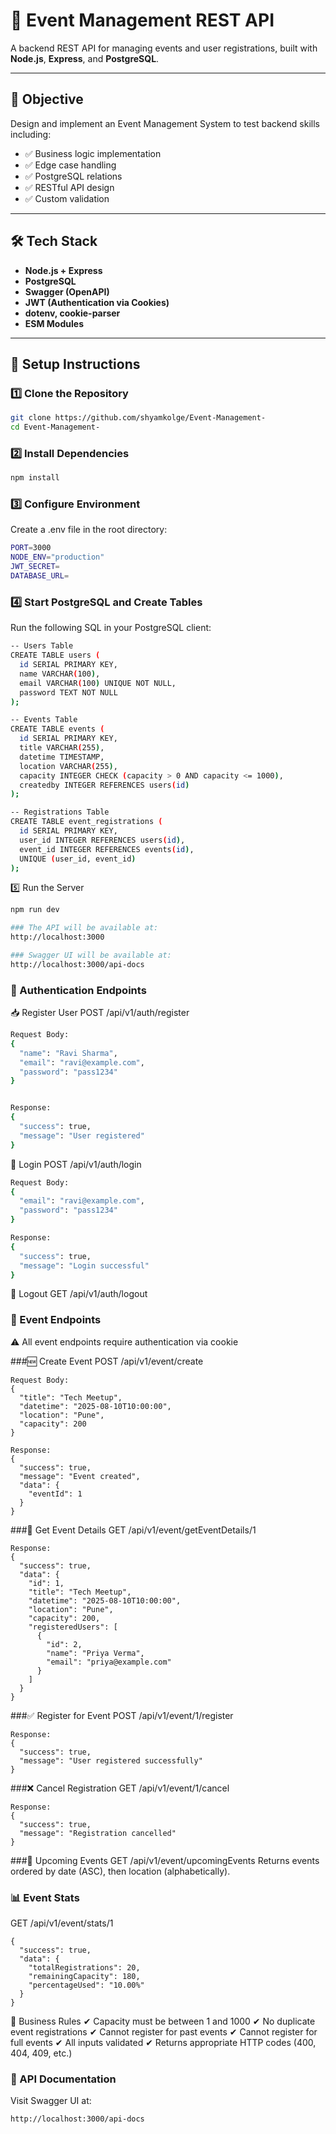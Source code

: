 # 🎉 Event Management REST API

A backend REST API for managing events and user registrations, built with **Node.js**, **Express**, and **PostgreSQL**.

---

## 📌 Objective

Design and implement an Event Management System to test backend skills including:

- ✅ Business logic implementation
- ✅ Edge case handling
- ✅ PostgreSQL relations
- ✅ RESTful API design
- ✅ Custom validation

---

## 🛠️ Tech Stack

- **Node.js + Express**
- **PostgreSQL**
- **Swagger (OpenAPI)**
- **JWT (Authentication via Cookies)**
- **dotenv, cookie-parser**
- **ESM Modules**

---

## 🚀 Setup Instructions

### 1️⃣ Clone the Repository

```bash
git clone https://github.com/shyamkolge/Event-Management-
cd Event-Management-
```

### 2️⃣ Install Dependencies
```bash
npm install
```

### 3️⃣ Configure Environment
Create a .env file in the root directory:
```bash
PORT=3000
NODE_ENV="production"
JWT_SECRET=
DATABASE_URL=
```

### 4️⃣ Start PostgreSQL and Create Tables
Run the following SQL in your PostgreSQL client:
```bash
-- Users Table
CREATE TABLE users (
  id SERIAL PRIMARY KEY,
  name VARCHAR(100),
  email VARCHAR(100) UNIQUE NOT NULL,
  password TEXT NOT NULL
);

-- Events Table
CREATE TABLE events (
  id SERIAL PRIMARY KEY,
  title VARCHAR(255),
  datetime TIMESTAMP,
  location VARCHAR(255),
  capacity INTEGER CHECK (capacity > 0 AND capacity <= 1000),
  createdby INTEGER REFERENCES users(id)
);

-- Registrations Table
CREATE TABLE event_registrations (
  id SERIAL PRIMARY KEY,
  user_id INTEGER REFERENCES users(id),
  event_id INTEGER REFERENCES events(id),
  UNIQUE (user_id, event_id)
);
```
5️⃣ Run the Server
```bash
npm run dev

### The API will be available at:
http://localhost:3000

### Swagger UI will be available at:
http://localhost:3000/api-docs
```

### 🔐 Authentication Endpoints
📥 Register User
POST /api/v1/auth/register
```bash
Request Body:
{
  "name": "Ravi Sharma",
  "email": "ravi@example.com",
  "password": "pass1234"
}


Response:
{
  "success": true,
  "message": "User registered"
}
```
🔑 Login
POST /api/v1/auth/login
```bash
Request Body:
{
  "email": "ravi@example.com",
  "password": "pass1234"
}

Response:
{
  "success": true,
  "message": "Login successful"
}
```
🚪 Logout
GET /api/v1/auth/logout


### 🎯 Event Endpoints
⚠️ All event endpoints require authentication via cookie

###🆕 Create Event
POST /api/v1/event/create
```
Request Body:
{
  "title": "Tech Meetup",
  "datetime": "2025-08-10T10:00:00",
  "location": "Pune",
  "capacity": 200
}

Response:
{
  "success": true,
  "message": "Event created",
  "data": {
    "eventId": 1
  }
}
```
###📄 Get Event Details
GET /api/v1/event/getEventDetails/1
```
Response:
{
  "success": true,
  "data": {
    "id": 1,
    "title": "Tech Meetup",
    "datetime": "2025-08-10T10:00:00",
    "location": "Pune",
    "capacity": 200,
    "registeredUsers": [
      {
        "id": 2,
        "name": "Priya Verma",
        "email": "priya@example.com"
      }
    ]
  }
}
```
###✅ Register for Event
POST /api/v1/event/1/register
```
Response:
{
  "success": true,
  "message": "User registered successfully"
}
```
###❌ Cancel Registration
GET /api/v1/event/1/cancel
```
Response:
{
  "success": true,
  "message": "Registration cancelled"
}
```
###📅 Upcoming Events
GET /api/v1/event/upcomingEvents
Returns events ordered by date (ASC), then location (alphabetically).

### 📊 Event Stats
GET /api/v1/event/stats/1
```
{
  "success": true,
  "data": {
    "totalRegistrations": 20,
    "remainingCapacity": 180,
    "percentageUsed": "10.00%"
  }
}
```
📏 Business Rules
✔ Capacity must be between 1 and 1000
✔ No duplicate event registrations
✔ Cannot register for past events
✔ Cannot register for full events
✔ All inputs validated
✔ Returns appropriate HTTP codes (400, 404, 409, etc.)

### 📄 API Documentation
Visit Swagger UI at:
```
http://localhost:3000/api-docs
```

